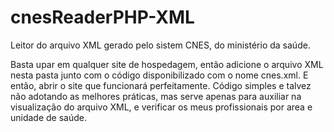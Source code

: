# cnesReaderPHP-XML
Leitor do arquivo XML gerado pelo sistem CNES, do ministério da saúde.

Basta upar em qualquer site de hospedagem, então adicione o arquivo XML nesta pasta junto com o código disponibilizado com o nome cnes.xml. 
E então, abrir o site que funcionará perfeitamente.
Código simples e talvez não adotando as melhores práticas, mas serve apenas para auxiliar na visualização do arquivo XML, e verificar os meus profissionais por area e unidade de saúde.

